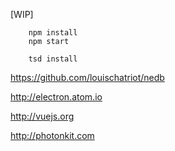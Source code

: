 [WIP]

```batch
    npm install
    npm start
```

```batch
    tsd install
```


https://github.com/louischatriot/nedb

http://electron.atom.io

http://vuejs.org

http://photonkit.com